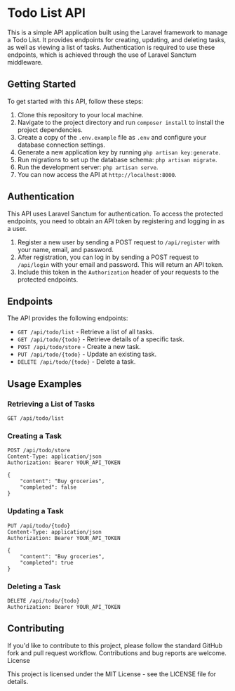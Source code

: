 # Todo List API

This is a simple API application built using the Laravel framework to manage a Todo List. It provides endpoints for creating, updating, and deleting tasks, as well as viewing a list of tasks. Authentication is required to use these endpoints, which is achieved through the use of Laravel Sanctum middleware.

## Getting Started

To get started with this API, follow these steps:

1. Clone this repository to your local machine.
2. Navigate to the project directory and run `composer install` to install the project dependencies.
3. Create a copy of the `.env.example` file as `.env` and configure your database connection settings.
4. Generate a new application key by running `php artisan key:generate`.
5. Run migrations to set up the database schema: `php artisan migrate`.
6. Run the development server: `php artisan serve`.
7. You can now access the API at `http://localhost:8000`.

## Authentication

This API uses Laravel Sanctum for authentication. To access the protected endpoints, you need to obtain an API token by registering and logging in as a user.

1. Register a new user by sending a POST request to `/api/register` with your name, email, and password.
2. After registration, you can log in by sending a POST request to `/api/login` with your email and password. This will return an API token.
3. Include this token in the `Authorization` header of your requests to the protected endpoints.

## Endpoints

The API provides the following endpoints:

- `GET /api/todo/list` - Retrieve a list of all tasks.
- `GET /api/todo/{todo}` - Retrieve details of a specific task.
- `POST /api/todo/store` - Create a new task.
- `PUT /api/todo/{todo}` - Update an existing task.
- `DELETE /api/todo/{todo}` - Delete a task.

## Usage Examples

### Retrieving a List of Tasks

```http
GET /api/todo/list
```

### Creating a Task

```http
POST /api/todo/store
Content-Type: application/json
Authorization: Bearer YOUR_API_TOKEN

{
    "content": "Buy groceries",
    "completed": false
}
```

### Updating a Task

```http
PUT /api/todo/{todo}
Content-Type: application/json
Authorization: Bearer YOUR_API_TOKEN

{
    "content": "Buy groceries",
    "completed": true
}
```

### Deleting a Task

```http
DELETE /api/todo/{todo}
Authorization: Bearer YOUR_API_TOKEN
```

## Contributing

If you'd like to contribute to this project, please follow the standard GitHub fork and pull request workflow. Contributions and bug reports are welcome.
License

This project is licensed under the MIT License - see the LICENSE file for details.
